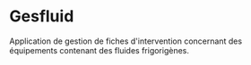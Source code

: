 # Gesfluid

Application de gestion de fiches d'intervention concernant des équipements contenant des fluides frigorigènes.
